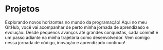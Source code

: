 # Projetos
Explorando novos horizontes no mundo da programação! Aqui no meu GitHub, você vai acompanhar de perto minha jornada de aprendizado e evolução. Desde pequenos avanços até grandes conquistas, cada commit é um passo adiante na minha trajetória como desenvolvedor. Vem comigo nessa jornada de código, inovação e aprendizado contínuo!

